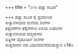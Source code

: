 +++
title = "೦೧೪ ಹತ್ತು ಸಾವಿರ"

+++
ಹತ್ತು ಸಾವಿರ ಕೈ ಪ್ರಮಾಣದ     
ಸುತ್ತುವಳಯದ ಮಣಿಯ ಶಿಲೆಗಳ   
ತತ್ತವಣೆಗಳ ತೆಕ್ಕೆವೆಳಗಿನ ಲಳಿಯ ಲಹರಿಗಳ      
ಸುತ್ತುವಳಯದ ಪದ್ಮರಾಗದ      
ಭಿತ್ತಿಗಳ ವೈಡೂರ್ಯ ಶಿಲೆಗಳ      
ಮತ್ತವಾರಣ ವರ ವಿಧಾನದಲೆಸೆದುದಾಸ್ಥಾನ     ॥14॥